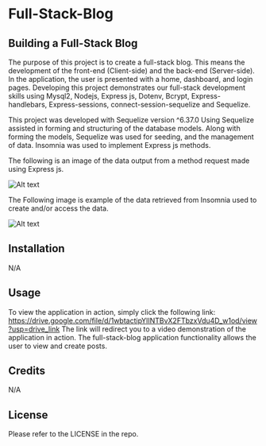 # Full-Stack-Blog

## Building a Full-Stack Blog

The purpose of this project is to create a full-stack blog. This means the development of the front-end (Client-side) and the back-end (Server-side). In the application, the user is presented with a home, dashboard, and login pages. Developing this project demonstrates our full-stack development skills using Mysql2, Nodejs, Express js, Dotenv, Bcrypt, Express-handlebars, Express-sessions, connect-session-sequelize and Sequelize.

This project was developed with Sequelize version ^6.37.0 Using Sequelize assisted in forming and structuring of the database models. Along with forming the models, Sequelize was used for seeding, and the management of data. Insomnia was used to implement Express js methods.

The following is an image of the data output from a method request made using Express js.

![Alt text](./assets/categories%20data.png)


The Following image is example of the data retrieved from Insomnia used to create and/or access the data.

![Alt text](./assets/getProducts.png)



## Installation

N/A

## Usage

To view the application in action, simply click the following link: https://drive.google.com/file/d/1wbtactipYlINTBvX2FTbzxVdu4D_w1od/view?usp=drive_link
The link will redirect you to a video demonstration of the application in action. The full-stack-blog application functionality allows the user to view and create posts. 

## Credits

N/A

## License

Please refer to the LICENSE in the repo.